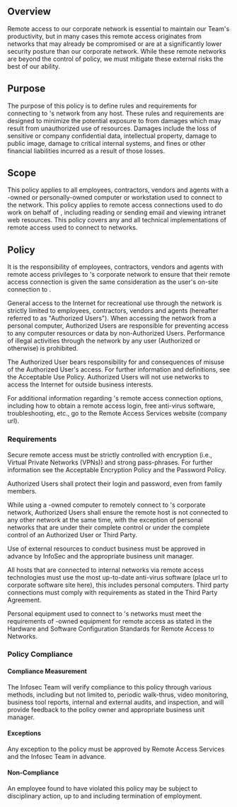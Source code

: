 Overview
--------

Remote access to our corporate network is essential to maintain our Team's productivity, but in many cases this remote access originates from networks that may already be compromised or are at a significantly lower security posture than our corporate network. While these remote networks are beyond the control of <Your Company> policy, we must mitigate these external risks the best of our ability.

Purpose
-------

The purpose of this policy is to define rules and requirements for connecting to <Your Company>'s network from any host. These rules and requirements are designed to minimize the potential exposure to <Your Company> from damages which may result from unauthorized use of <Your Company> resources. Damages include the loss of sensitive or company confidential data, intellectual property, damage to public image, damage to critical <Your Company> internal systems, and fines or other financial liabilities incurred as a result of those losses.

Scope
-----

This policy applies to all <Your Company> employees, contractors, vendors and agents with a <Your Company>-owned or personally-owned computer or workstation used to connect to the <Your Company> network. This policy applies to remote access connections used to do work on behalf of <Your Company>, including reading or sending email and viewing intranet web resources. This policy covers any and all technical implementations of remote access used to connect to <Your Company> networks.

Policy
------

It is the responsibility of <Your Company> employees, contractors, vendors and agents with remote access privileges to <Your Company>'s corporate network to ensure that their remote access connection is given the same consideration as the user's on-site connection to <Your Company>.

General access to the Internet for recreational use through the <Your Company> network is strictly limited to <Your Company> employees, contractors, vendors and agents (hereafter referred to as "Authorized Users"). When accessing the <Your Company> network from a personal computer, Authorized Users are responsible for preventing access to any <Your Company> computer resources or data by non-Authorized Users. Performance of illegal activities through the <Your Company> network by any user (Authorized or otherwise) is prohibited.

The Authorized User bears responsibility for and consequences of misuse of the Authorized User's access. For further information and definitions, see the Acceptable Use Policy. Authorized Users will not use <Your Company> networks to access the Internet for outside business interests.

For additional information regarding <Your Company>'s remote access connection options, including how to obtain a remote access login, free anti-virus software, troubleshooting, etc., go to the Remote Access Services website (company url).

### Requirements

Secure remote access must be strictly controlled with encryption (i.e., Virtual Private Networks (VPNs)) and strong pass-phrases. For further information see the Acceptable Encryption Policy and the Password Policy.

Authorized Users shall protect their login and password, even from family members.

While using a <Your Company>-owned computer to remotely connect to <Your Company>'s corporate network, Authorized Users shall ensure the remote host is not connected to any other network at the same time, with the exception of personal networks that are under their complete control or under the complete control of an Authorized User or Third Party.

Use of external resources to conduct <Your Company> business must be approved in advance by InfoSec and the appropriate business unit manager.

All hosts that are connected to <Your Company> internal networks via remote access technologies must use the most up-to-date anti-virus software (place url to corporate software site here), this includes personal computers. Third party connections must comply with requirements as stated in the Third Party Agreement.

Personal equipment used to connect to <Your Company>'s networks must meet the requirements of <Your Company>-owned equipment for remote access as stated in the Hardware and Software Configuration Standards for Remote Access to <Your Company> Networks.

### Policy Compliance

#### Compliance Measurement

The Infosec Team will verify compliance to this policy through various methods, including but not limited to, periodic walk-thrus, video monitoring, business tool reports, internal and external audits, and inspection, and will provide feedback to the policy owner and appropriate business unit manager.

#### Exceptions

Any exception to the policy must be approved by Remote Access Services and the Infosec Team in advance.

#### Non-Compliance

An employee found to have violated this policy may be subject to disciplinary action, up to and including termination of employment.